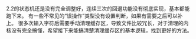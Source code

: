 2.2的状态机还是没有完全调整好，连续三次的回退功能没有彻底实现，基本都能跑下来。
有一些不常见的“误操作”类型没有设置判断，如果有需要之后可以补上。
很多次输入字符后需要手动清理缓存区，导致文件比较冗长，对于清理的内核没有完全搞懂，希望接下来能搞清楚清理缓存区的基本逻辑，找到更好的方法。
